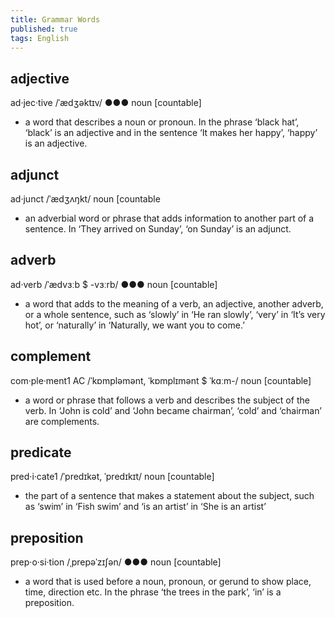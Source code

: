 ```yaml
---
title: Grammar Words
published: true
tags: English
---
```


## adjective

ad‧jec‧tive /ˈædʒəktɪv/ ●●● noun [countable]

- a word that describes a noun or pronoun. In the phrase ‘black hat’, ‘black’ is
  an adjective and in the sentence ‘It makes her happy’, ‘happy’ is an adjective.

## adjunct

ad‧junct /ˈædʒʌŋkt/ noun [countable

- an adverbial word or phrase that adds information to another part of a
  sentence. In ‘They arrived on Sunday’, ‘on Sunday’ is an adjunct.

## adverb

ad‧verb /ˈædvɜːb $ -vɜːrb/ ●●● noun [countable]

- a word that adds to the meaning of a verb, an adjective, another adverb, or a
  whole sentence, such as ‘slowly’ in ‘He ran slowly’, ‘very’ in ‘It’s very hot’,
  or ‘naturally’ in ‘Naturally, we want you to come.’

## complement

com·ple·ment1 AC /ˈkɒmpləmənt, ˈkɒmplɪmənt $ ˈkɑːm-/ noun [countable]

- a word or phrase that follows a verb and describes the subject of the verb. In
  ‘John is cold’ and ‘John became chairman’, ‘cold’ and ‘chairman’ are
  complements.

## predicate

pred·i·cate1 /ˈpredɪkət, ˈpredɪkɪt/ noun [countable]

- the part of a sentence that makes a statement about the subject, such as
  ‘swim’ in ‘Fish swim’ and ‘is an artist’ in ‘She is an artist’

## preposition

prep‧o‧si‧tion /ˌprepəˈzɪʃən/ ●●● noun [countable]

- a word that is used before a noun, pronoun, or gerund to show place, time,
  direction etc. In the phrase ‘the trees in the park’, ‘in’ is a preposition.

